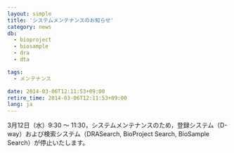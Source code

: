 ```yaml
---
layout: simple
title: 'システムメンテナンスのお知らせ'
category: news
db:
  - bioproject
  - biosample
  - dra
  - dta

tags:
  - メンテナンス

date: 2014-03-06T12:11:53+09:00
retire_time: 2014-03-06T12:11:53+09:00
lang: ja
---
```


3月12日（水）9:30 ～ 11:30，システムメンテナンスのため，登録システム（D-way）および検索システム（DRASearch, BioProject Search, BioSample Search）が停止いたします。
